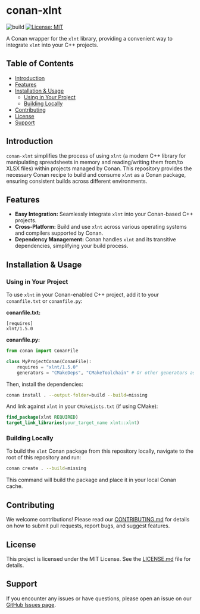 # conan-xlnt

![build](https://github.com/CodeAvailable/conan-xlnt/workflows/Python%20application/badge.svg?branch=master)
[![License: MIT](https://img.shields.io/badge/License-MIT-yellow.svg)](https://opensource.org/licenses/MIT)

A Conan wrapper for the `xlnt` library, providing a convenient way to integrate `xlnt` into your C++ projects.

## Table of Contents

- [Introduction](#introduction)
- [Features](#features)
- [Installation & Usage](#installation--usage)
  - [Using in Your Project](#using-in-your-project)
  - [Building Locally](#building-locally)
- [Contributing](#contributing)
- [License](#license)
- [Support](#support)

## Introduction

`conan-xlnt` simplifies the process of using `xlnt` (a modern C++ library for manipulating spreadsheets in memory and reading/writing them from/to XLSX files) within projects managed by Conan. This repository provides the necessary Conan recipe to build and consume `xlnt` as a Conan package, ensuring consistent builds across different environments.

## Features

-   **Easy Integration:** Seamlessly integrate `xlnt` into your Conan-based C++ projects.
-   **Cross-Platform:** Build and use `xlnt` across various operating systems and compilers supported by Conan.
-   **Dependency Management:** Conan handles `xlnt` and its transitive dependencies, simplifying your build process.

## Installation & Usage

### Using in Your Project

To use `xlnt` in your Conan-enabled C++ project, add it to your `conanfile.txt` or `conanfile.py`:

**conanfile.txt:**

```
[requires]
xlnt/1.5.0
```

**conanfile.py:**

```python
from conan import ConanFile

class MyProjectConan(ConanFile):
    requires = "xlnt/1.5.0"
    generators = "CMakeDeps", "CMakeToolchain" # Or other generators as needed
```

Then, install the dependencies:

```bash
conan install . --output-folder=build --build=missing
```

And link against `xlnt` in your `CMakeLists.txt` (if using CMake):

```cmake
find_package(xlnt REQUIRED)
target_link_libraries(your_target_name xlnt::xlnt)
```

### Building Locally

To build the `xlnt` Conan package from this repository locally, navigate to the root of this repository and run:

```bash
conan create . --build=missing
```

This command will build the package and place it in your local Conan cache.

## Contributing

We welcome contributions! Please read our [CONTRIBUTING.md](CONTRIBUTING.md) for details on how to submit pull requests, report bugs, and suggest features.

## License

This project is licensed under the MIT License. See the [LICENSE.md](LICENSE.md) file for details.

## Support

If you encounter any issues or have questions, please open an issue on our [GitHub Issues page](https://github.com/CodeAvailable/conan-xlnt/issues).
